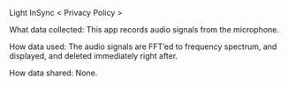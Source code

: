 Light InSync < Privacy Policy >

What data collected: This app records audio signals from the microphone.

How data used: The audio signals are FFT’ed to frequency spectrum, and displayed, and deleted immediately right after.

How data shared: None.
